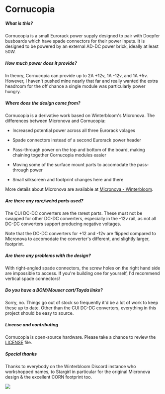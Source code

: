 # Cornucopia

##### What is this?

Cornucopia is a small Eurorack power supply designed to pair with Doepfer busboards which have spade connectors for their power inputs. It is designed to be powered by an external AD-DC power brick, ideally at least 50W.

##### How much power does it provide?

In theory, Cornucopia can provide up to 2A +12v, 1A -12v, and 1A +5v. However, I haven't pushed mine nearly that far and really wanted the extra headroom for the off chance a single module was particularly power hungry.

##### Where does the design come from?

Cornucopia is a derivative work based on Winterbloom's Micronova. The differences between Micronova and Cornucopia:

- Increased potential power across all three Eurorack volages

- Spade connectors instead of a second Eurorack power header

- Pass-through power on the top and bottom of the board, making chaining together Cornucopia modules easier

- Moving some of the surface mount parts to accomodate the pass-through power

- Small silkscreen and footprint changes here and there

More details about Micronova are available at [Micronova - Winterbloom](https://winterbloom.com/shop/micronova).

##### Are there any rare/weird parts used?

The CUI DC-DC converters are the rarest parts. These must not be swapped for other DC-DC converters, especially in the -12v rail, as not all DC-DC converters support producing negative voltages.

Note that the DC-DC converters for +12 and -12v are flipped compared to Micronova to accomodate the converter's different, and slightly larger, footprint.

##### Are there any problems with the design?

With right-angled spade connectors, the screw holes on the right hand side are impossible to access. If you're building one for yourself, I'd recommend vertical spade connectors!

##### Do you have a BOM/Mouser cart/Tayda links?

Sorry, no. Things go out of stock so frequently it'd be a lot of work to keep these up to date. Other than the CUI DC-DC converters, everything in this project should be easy to source.

##### License and contributing

Cornucopia is open-source hardware. Please take a chance to review the [LICENSE](LICENSE.md) file.

##### Special thanks

Thanks to everybody on the Winterbloom Discord instance who workshopped names, to Stargirl in particular for the original Micronova design & the excellent CORN footprint too.

![](images/cornucopia.png)
